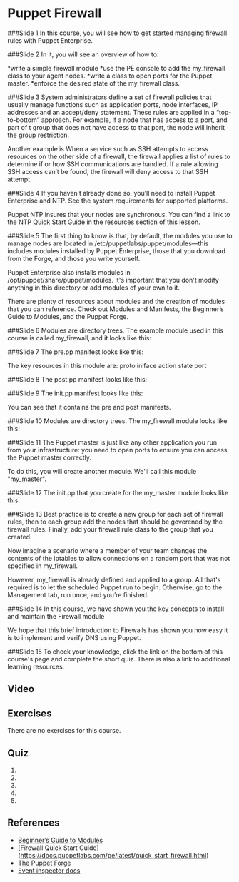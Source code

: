 # Puppet Firewall

###Slide 1
In this course, you will see how to get started managing firewall rules with Puppet Enterprise.


###Slide 2
In it, you will see an overview of how to:

*write a simple firewall module
*use the PE console to add the my_firewall class to your agent nodes.
*write a class to open ports for the Puppet master.
*enforce the desired state of the my_firewall class.


###Slide 3
System administrators define a set of firewall policies that usually manage functions such as application ports, node interfaces, IP addresses and an accept/deny statement. These rules are applied in a “top-to-bottom” approach. For example, if a node that has access to a port, and part of t group that does not have access to that port, the node will inherit the group restriction. 

Another example is When a service such as SSH attempts to access resources on the other side of a firewall, the firewall applies a list of rules to determine if or how SSH communications are handled. If a rule allowing SSH access can’t be found, the firewall will deny access to that SSH attempt.


###Slide 4
If you haven’t already done so, you’ll need to install Puppet Enterprise and NTP. See the system requirements for supported platforms.

Puppet NTP insures that your nodes are synchronous. You can find a link to the NTP Quick Start Guide in the resources section of this lesson.


###Slide 5
The first thing to know is that, by default, the modules you use to manage nodes are located in /etc/puppetlabs/puppet/modules—this includes modules installed by Puppet Enterprise, those that you download from the Forge, and those you write yourself.

Puppet Enterprise also installs modules in /opt/puppet/share/puppet/modules. It's important that you don't modify anything in this directory or add modules of your own to it.

There are plenty of resources about modules and the creation of modules that you can reference. Check out Modules and Manifests, the Beginner’s Guide to Modules, and the Puppet Forge.


###Slide 6
Modules are directory trees. The example module used in this course is called my_firewall, and it looks like this:


###Slide 7
The pre.pp manifest looks like this:

The key resources in this module are:
proto
iniface
action
state
port


###Slide 8
The post.pp manifest looks like this:


###Slide 9
The init.pp manifest looks like this:

You can see that it contains the pre and post manifests.

###Slide 10
Modules are directory trees. The my_firewall module looks like this:


###Slide 11
The Puppet master is just like any other application you run from your infrastructure: you need to open ports to ensure you can access the Puppet master correctly.

To do this, you will create another module. We'll call this module "my_master".


###Slide 12
The init.pp that you create for the my_master module looks like this:


###Slide 13
Best practice is to create a new group for each set of firewall rules, then to each group add the nodes that should be goverened by the firewall rules. Finally, add your firewall rule class to the group that you created.

Now imagine a scenario where a member of your team changes the contents of the iptables to allow connections on a random port that was not specified in my_firewall.

However, my_firewall is already defined and applied to a group. All that's required is to let the scheduled Puppet run to begin. Otherwise, go to the Management tab, run once, and you’re finished. 


###Slide 14
In this course, we have shown you the key concepts to install and maintain the Firewall module

We hope that this brief introduction to Firewalls has shown you how easy it is to implement and verify DNS using Puppet.


###Slide 15
To check your knowledge, click the link on the bottom of this course's page and complete the short quiz. There is also a link to additional learning resources.


## Video ##

## Exercises ##
There are no exercises for this course.

## Quiz ##

1. 
2. 
3. 
4. 
5. 

## References ##
* [Beginner’s Guide to Modules](https://docs.puppetlabs.com/pe/latest/guides/module_guides/bgtm.html)
* [Firewall Quick Start Guide] (https://docs.puppetlabs.com/pe/latest/quick_start_firewall.html)
* [The Puppet Forge](https://forge.puppetlabs.com/)
* [Event inspector docs](https://docs.puppetlabs.com/pe/latest/console_event_inspector)

